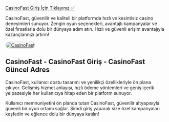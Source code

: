 <a href="http://www.redly.vip/3A5tsFl">CasinoFast Giriş İçin Tıklayınız ✅</a>

<p>CasinoFast, güvenilir ve kaliteli bir platformda hızlı ve kesintisiz casino deneyimleri sunuyor. Zengin oyun seçenekleri, avantajlı kampanyalar ve özel fırsatlarla dolu bir dünyaya adım atın. Hızlı ve güvenli erişim avantajıyla kazançlarınızı artırın!</p>

<a href="http://www.redly.vip/3A5tsFl" title="CasinoFast">
  <img src="https://i.ibb.co/MkY55wf/photo-2025-01-15-16-52-46.jpg" alt="CasinoFast" style="max-width: 100%; border: 2px solid #ddd; border-radius: 10px;">
</a>

<h2>CasinoFast - CasinoFast Giriş - CasinoFast Güncel Adres</h2>

<p>CasinoFast, kullanıcı dostu tasarımı ve yenilikçi özellikleriyle ön plana çıkıyor. Gelişmiş hizmet anlayışı, hızlı ödeme yöntemleri ve geniş içerik yelpazesiyle her kullanıcıya hitap eden bir platform sunuyor.</p>

<p>Kullanıcı memnuniyetini ön planda tutan CasinoFast, güvenilir altyapısıyla güvenli bir oyun ortamı sağlar. Şimdi giriş yaparak size özel kampanyaları keşfedin ve eğlence dolu bir dünyaya katılın!</p>
